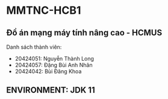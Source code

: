# MMTNC-HCB1

## Đồ án mạng máy tính nâng cao - HCMUS ##

Danh sách thành viên:
- 20424051: Nguyễn Thành Long
- 20424057: Đặng Bùi Anh Nhân
- 20424042: Bùi Đăng Khoa

## ENVIRONMENT: JDK 11
